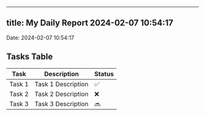 
---
title: My Daily Report 2024-02-07 10:54:17
---

Date: 2024-02-07 10:54:17

## Tasks Table

| Task | Description | Status |
|------|-------------|--------|
| Task 1 | Task 1 Description | ✅ |
| Task 2 | Task 2 Description | ❌ |
| Task 3 | Task 3 Description | 🔜 |
